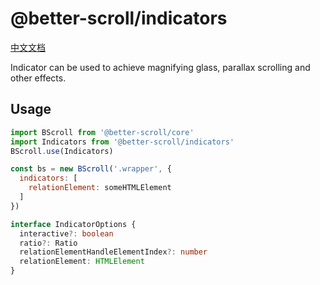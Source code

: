 # @better-scroll/indicators

[中文文档](https://github.com/joyjoyful92/better-scroll/blob/master/packages/indicators/README_zh-CN.md)

Indicator can be used to achieve magnifying glass, parallax scrolling and other effects.

## Usage

```js
import BScroll from '@better-scroll/core'
import Indicators from '@better-scroll/indicators'
BScroll.use(Indicators)

const bs = new BScroll('.wrapper', {
  indicators: [
    relationElement: someHTMLElement
  ]
})
```

```ts
interface IndicatorOptions {
  interactive?: boolean
  ratio?: Ratio
  relationElementHandleElementIndex?: number
  relationElement: HTMLElement
}
```